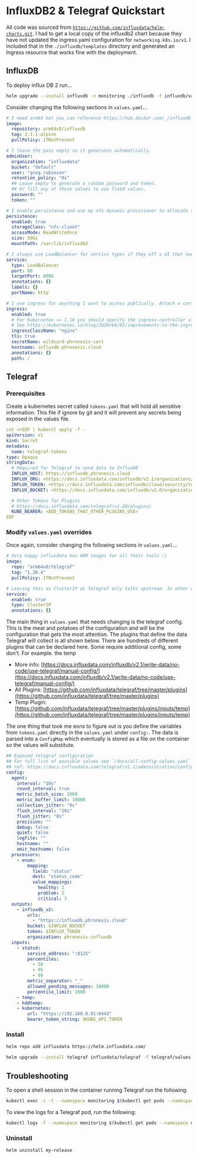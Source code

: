 # InfluxDB2 & Telegraf Quickstart

All code was sourced from [`https://github.com/influxdata/helm-charts.git`](https://github.com/influxdata/helm-charts.git). I had to get a local copy of the influxdb2 chart because they have not updated the ingress.yaml configuration for `networking.k8s.io/v1`. I included that in the `./influxdb/templates` directory and generated an Ingress resource that works fine with the deployment.

## InfluxDB

To deploy influx DB 2 run...

```bash
helm upgrade --install influxdb -n monitoring ./influxdb -f influxdb/values.yaml
```

Consider changing the following sections in `values.yaml`...

```yaml
# I need arm64 but you can reference https://hub.docker.com/_/influxdb for supported architectures.
image:
  repository: arm64v8/influxdb
  tag: 2.1.1-alpine
  pullPolicy: IfNotPresent

# I leave the pass empty so it generates automatically.
adminUser:
  organization: "influxdata"
  bucket: "default"
  user: "greg.robinson"
  retention_policy: "0s"
  ## Leave empty to generate a random password and token.
  ## Or fill any of these values to use fixed values.
  password: ""
  token: ""

# I enable persistance and use my nfs dynamic provisioner to allocate storage based on storageClass name.
persistence:
  enabled: true
  storageClass: "nfs-client"
  accessMode: ReadWriteOnce
  size: 50Gi
  mountPath: /var/lib/influxdb2

# I always use LoadBalancer for service types if they off a UI that needs to be accessed. I use metallb for load balancing on servers. 
service:
  type: LoadBalancer
  port: 80
  targetPort: 8086
  annotations: {}
  labels: {}
  portName: http

# I use ingress for anything I want to access publically. Attach a cert that is generated by Cloudflare. Nginx handles inbound routing to services. End result: https://influxdb.phronesis.cloud
ingress:
  enabled: true
  # For Kubernetes >= 1.18 you should specify the ingress-controller via the field ingressClassName
  # See https://kubernetes.io/blog/2020/04/02/improvements-to-the-ingress-api-in-kubernetes-1.18/#specifying-the-class-of-an-ingress
  ingressClassName: "nginx"
  tls: true
  secretName: wildcard-phronesis-cert
  hostname: influxdb.phronesis.cloud
  annotations: {}
  path: /
```

## Telegraf

### Prerequisites

Create a kubernetes secret called `tokens.yaml` that will hold all sensitive information. This file if ignore by git and it will prevent any secrets being exposed in the values file.

```yaml
cat <<EOF | kubectl apply -f -
apiVersion: v1
kind: Secret
metadata:
  name: telegraf-tokens
type: Opaque
stringData:
  # Required for Telegraf to send data to InfluxDB
  INFLUX_HOST: https://influxdb.phronesis.cloud 
  INFLUX_ORG: <https://docs.influxdata.com/influxdb/v2.1/organizations/view-orgs/>
  INFLUX_TOKEN: <https://docs.influxdata.com/influxdb/cloud/security/tokens/create-token/>
  INFLUX_BUCKET: <https://docs.influxdata.com/influxdb/v2.0/organizations/buckets/>

  # Other Tokens for Plugins
  # https://docs.influxdata.com/telegraf/v1.20/plugins/
  KUBE_BEARER: <ADD_TOKENS_THAT_OTHER_PLUGINS_USE>
EOF
```

### Modify `values.yaml` overrides

Once again, consider changing the following sections in `values.yaml`...

```yaml
# Very happy influxdata has ARM images for all their tools :)
image:
  repo: "arm64v8/telegraf"
  tag: "1.20.4"
  pullPolicy: IfNotPresent

# Leaving this as ClusterIP as Telegraf only talks upstream. In other words, it only sends data outbound to InfluxDB. No need to have a LoadBalancer for Telegraf.
service:
  enabled: true
  type: ClusterIP
  annotations: {}

```

The main thing in `values.yaml` that needs changing is the telegraf config. This is the meat and potatoes of the configuration and will be the configuration that gets the most attention. The plugins that define the data Telegraf will collect is all shown below. There are hundreds of different plugins that can be declared here. Some require additional config, some don't. For example. the temp

- More info: [https://docs.influxdata.com/influxdb/v2.1/write-data/no-code/use-telegraf/manual-config/](ttps://docs.influxdata.com/influxdb/v2.1/write-data/no-code/use-telegraf/manual-config/)
- All Plugins: [https://github.com/influxdata/telegraf/tree/master/plugins](https://github.com/influxdata/telegraf/tree/master/plugins)
- Temp Plugin: [https://github.com/influxdata/telegraf/tree/master/plugins/inputs/temp](https://github.com/influxdata/telegraf/tree/master/plugins/inputs/temp)

The one thing that took me eons to figure out is you define the variables from `tokens.yaml` directly in the `values.yaml` under `config:`. The data is parsed into a `ConfigMap` which eventually is stored as a file on the container so the values will substitute.

```yaml
## Exposed telegraf configuration
## For full list of possible values see `/docs/all-config-values.yaml` and `/docs/all-config-values.toml`
## ref: https://docs.influxdata.com/telegraf/v1.1/administration/configuration/
config:
  agent:
    interval: "10s"
    round_interval: true
    metric_batch_size: 1000
    metric_buffer_limit: 10000
    collection_jitter: "0s"
    flush_interval: "10s"
    flush_jitter: "0s"
    precision: ""
    debug: false
    quiet: false
    logfile: ""
    hostname: ""
    omit_hostname: false
  processors:
    - enum:
        mapping:
          field: "status"
          dest: "status_code"
          value_mappings:
            healthy: 1
            problem: 2
            critical: 3
  outputs:
    - influxdb_v2:
        urls:
          - "https://influxdb.phronesis.cloud"
        bucket: $INFLUX_BUCKET
        token: $INFLUX_TOKEN
        organization: phronesis-influxdb
  inputs:
    - statsd:
        service_address: ":8125"
        percentiles:
          - 50
          - 95
          - 99
        metric_separator: "_"
        allowed_pending_messages: 10000
        percentile_limit: 1000
    - temp:
    - hddtemp:
    - kubernetes:
        url: "https://192.168.0.81:6443"
        bearer_token_string: $KUBE_API_TOKEN
```

### Install

```bash
helm repo add influxdata https://helm.influxdata.com/

helm upgrade --install telegraf influxdata/telegraf -f telegraf/values.yaml --force -n monitoring --force
```

## Troubleshooting

To open a shell session in the container running Telegraf run the following:

```bash
kubectl exec -i -t --namespace monitoring $(kubectl get pods --namespace monitoring -l app.kubernetes.io/name=telegraf -o jsonpath='{.items[0].metadata.name}') /bin/sh
```

To view the logs for a Telegraf pod, run the following:

```bash
kubectl logs -f --namespace monitoring $(kubectl get pods --namespace monitoring -l app.kubernetes.io/name=telegraf -o jsonpath='{ .items[0].metadata.name }')
```

### Uninstall

```bash
helm uninstall my-release
```
